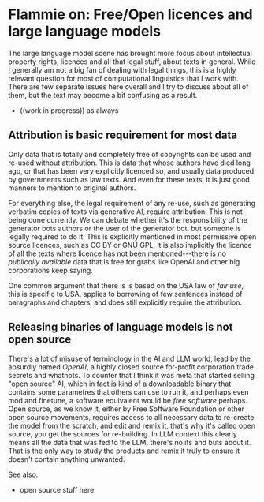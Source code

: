 # Flammie on: Free/Open licences and large language models

The large language model scene has brought more focus about intellectual
property rights, licences and all that legal stuff, about texts in general.
While I generally am not a big fan of dealing with legal things, this is a
highly relevant question for most of computational linguistics that I work with.
There are few separate issues here overall and I try to discuss about all of
them, but the text may become a bit confusing as a result.

* ((work in progress)) as always

## Attribution is basic requirement for most data

Only data that is totally and completely free of copyrights can be used and
re-used without attribution. This is data that whose authors have died long ago,
or that has been very explicitly licenced so, and usually data produced by
governments such as law texts. And even for these texts, it is just good manners
to mention to original authors.

For everything else, the legal requirement of any re-use, such as generating
verbatim copies of texts via generative AI, require attribution. This is not
being done currently. We can debate whether it's the responsibility of the
generator bots authors or the user of the generator bot, but someone is legally
required to do it. This is explicitly mentioned in most permissive open source
licences, such as CC BY or GNU GPL, it is also implicitly the licence of all the
texts where licence has not been mentioned---there is no *publically available*
data that is free for grabs like OpenAI and other big corporations keep saying.

One common argument that there is is based on the USA law of *fair use*, this is
specific to USA, applies to borrowing of few sentences instead of paragraphs and
chapters, and does still explicitly require the attribution.

## Releasing binaries of language models is not open source

There's a lot of misuse of terminology in the AI and LLM world, lead by the
absurdly named *OpenAI*, a highly closed source for-profit corporation trade
secrets and whatnots. To counter that I think it was meta that started selling
"open source" AI, which in fact is kind of a downloadable binary that contains
some parametres that others can use to run it, and perhaps even mod and
finetune, a software equivalent would be *free software* perhaps. Open source,
as we know it, either by Free Software Foundation or other open source
movements, requires access to all necessary data to re-create the model from the
scratch, and edit and remix it, that's why it's called open source, you get the
sources for re-building. In LLM context this clearly means all the data that was
fed to the LLM, there's no ifs and buts about it. That is the only way to study
the products and remix it truly to ensure it doesn't contain anything unwanted.

See also:

* open source stuff here


